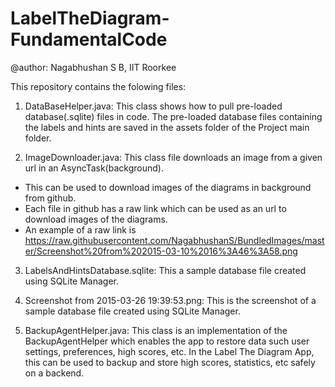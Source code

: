 # LabelTheDiagram-FundamentalCode
@author: Nagabhushan S B, IIT Roorkee

This repository contains the folowing files:

1. DataBaseHelper.java: This class shows how to pull pre-loaded database(.sqlite) files in code. The pre-loaded database files containing the labels and hints are saved in the assets folder of the Project main folder.


2. ImageDownloader.java: This class file downloads an image from a given url in an AsyncTask(background). 
 * This can be used to download images of the diagrams in background from github. 
 * Each file in github has a raw link which can be used as an url to download images of the diagrams.
 * An example of a raw link is    https://raw.githubusercontent.com/NagabhushanS/BundledImages/master/Screenshot%20from%202015-03-10%2016%3A46%3A58.png
 

3. LabelsAndHintsDatabase.sqlite: This a sample database file created using SQLite Manager.
 

4. Screenshot from 2015-03-26 19:39:53.png: This is the screenshot of a sample database file created using SQLite Manager. 


5. BackupAgentHelper.java: This class is an implementation of the BackupAgentHelper which enables the app to restore data such user settings, preferences, high scores, etc. In the Label The Diagram App, this can be used to backup and store high scores, statistics, etc safely on a backend.
